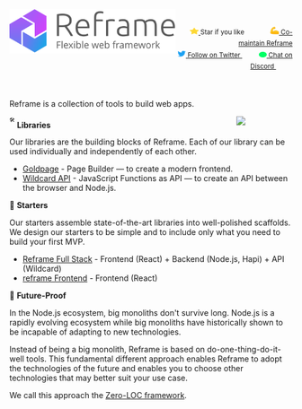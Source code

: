 <a href="/../../#readme">
    <img align="left" src="/images/logo-with-title-and-slogan.min.svg" width=296 height=79 style="max-width:100%;" alt="Reframe"/>
</a>
<br/>
<p align="right">
    <sup>
        <a href="#">
            <img
              src="/images/star.svg"
              width="16"
              height="12"
            >
        </a>
        Star if you like
        &nbsp;&nbsp;&nbsp;&nbsp;
        &nbsp;&nbsp;&nbsp;&nbsp;
        &nbsp;&nbsp;
        <a href="https://github.com/reframejs/reframe/blob/master/contributing.md">
            <img
              src="/images/biceps.min.svg"
              width="16"
              height="14"
            >
            Co-maintain Reframe
        </a>
    </sup>
    <br/>
    <sup>
        <a href="https://twitter.com/reframejs">
            <img
              src="/images/tw.svg"
              width="15"
              height="13"
            >
            Follow on Twitter
        </a>
        &nbsp;&nbsp;&nbsp;&nbsp;&nbsp;
        &nbsp;&nbsp;
        <a href="https://discord.gg/kqXf65G">
            <img
              src="/images/chat.svg"
              width="14"
              height="10"
            >
            Chat on Discord
        </a>
        &nbsp;&nbsp;&nbsp;&nbsp;
        &nbsp;&nbsp;&nbsp;&nbsp;
    </sup>
</p>
&nbsp;

Reframe is a collection of tools to build web apps.

<img
align="right"
src="/images/reframe-tech.svg"
width="100"
/>

<sup><sup>:hammer_and_wrench:</sup></sup> **Libraries**

Our libraries
are the building blocks of Reframe.
Each of our library can be used individually and independently of each other.

- [Goldpage](https://github.com/reframejs/goldpage) -
  Page Builder &mdash; to create a modern frontend.
- [Wildcard API](https://github.com/reframejs/wildcard-api) -
  JavaScript Functions as API &mdash;
  to create an API between the browser and Node.js.

:rocket: **Starters**

Our starters assemble state-of-the-art libraries into well-polished scaffolds.
We design our starters to be simple and to include only what you need to build your first MVP.

- [Reframe Full Stack](https://github.com/reframejs/reframe-full-stack) -
  Frontend (React) + Backend (Node.js, Hapi) + API (Wildcard)
- [reframe Frontend](https://github.com/reframejs/reframe-frontend) -
  Frontend (React)

:crystal_ball: **Future-Proof**

In the Node.js ecosystem, big monoliths don't survive long.
Node.js is a rapidly evolving ecosystem while
big monoliths have historically shown to be incapable of adapting to new technologies.

Instead of being a big monolith,
Reframe is based on do-one-thing-do-it-well tools.
This fundamental different approach
enables Reframe to adopt the technologies of the future and
enables you to choose other technologies that may better suit your use case.

We call this approach the [Zero-LOC framework](/zero-loc-framework.md).


